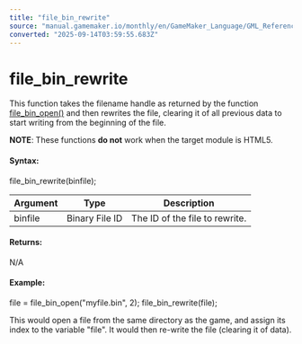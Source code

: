```yaml
---
title: "file_bin_rewrite"
source: "manual.gamemaker.io/monthly/en/GameMaker_Language/GML_Reference/File_Handling/Binary_Files/file_bin_rewrite.htm"
converted: "2025-09-14T03:59:55.683Z"
---
```


# file\_bin\_rewrite

This function takes the filename handle as returned by the function [file\_bin\_open()](file_bin_open.md) and then rewrites the file, clearing it of all previous data to start writing from the beginning of the file.

**NOTE**: These functions **do not** work when the target module is HTML5.

#### Syntax:

file\_bin\_rewrite(binfile);

| Argument | Type | Description |
| --- | --- | --- |
| binfile | Binary File ID | The ID of the file to rewrite. |

#### Returns:

N/A

#### Example:

file = file\_bin\_open("myfile.bin", 2);
file\_bin\_rewrite(file);

This would open a file from the same directory as the game, and assign its index to the variable "file". It would then re-write the file (clearing it of data).